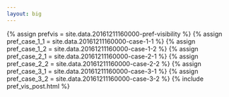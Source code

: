 ```yaml
---
layout: big
---
```

{% assign prefvis = site.data.20161211160000-pref-visibility %}
{% assign pref_case_1_1 = site.data.20161211160000-case-1-1 %}
{% assign pref_case_1_2 = site.data.20161211160000-case-1-2 %}
{% assign pref_case_2_1 = site.data.20161211160000-case-2-1 %}
{% assign pref_case_2_2 = site.data.20161211160000-case-2-2 %}
{% assign pref_case_3_1 = site.data.20161211160000-case-3-1 %}
{% assign pref_case_3_2 = site.data.20161211160000-case-3-2 %}
{% include pref_vis_post.html %}
